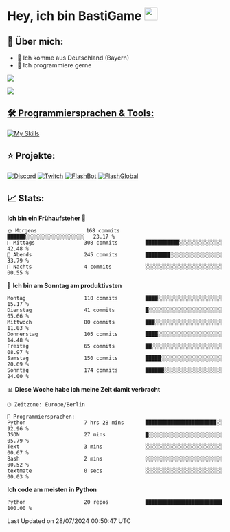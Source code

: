 # Hey, ich bin BastiGame <img src="https://raw.githubusercontent.com/MartinHeinz/MartinHeinz/master/wave.gif" width="30px">

## 📌 Über mich:
- 📍 Ich komme aus Deutschland (Bayern)
- 📝 Ich programmiere gerne
  
[![](https://visitcount.itsvg.in/api?id=bastigamedc&icon=2&color=0)](https://visitcount.itsvg.in)

<a href="https://discord.com/users/1018150165489668227"><img src="https://lanyard.cnrad.dev/api/1018150165489668227"><p/>


## 🛠️ Programmiersprachen & Tools:
[![My Skills](https://skillicons.dev/icons?i=discord,figma,notion,pycharm,py,redis,sqlite,vscode,windows)](https://skillicons.dev)

## ⭐ Projekte:
[![Discord](https://img.shields.io/badge/Discord-%237289DA.svg?logo=discord&logoColor=white)](https://discord.gg/Hfjv2cCQ)
[![Twitch](https://img.shields.io/badge/Twitch-%239146FF.svg?logo=Twitch&logoColor=white)](https://www.twitch.tv/bastigametv)
[![FlashBot](https://img.shields.io/badge/FlashBot-%ff7e47.svg?logo=wechat&logoColor=white)](https://discord.com/application-directory/1111374314340626433)
[![FlashGlobal](https://img.shields.io/badge/FlashGlobal-%ff7e47.svg?logo=wechat&logoColor=white)](https://discord.com/application-directory/1169681232532099112)

## 📈 Stats:
<!--START_SECTION:waka-->
**Ich bin ein Frühaufsteher 🐤** 

```text
🌞 Morgens                168 commits         ██████░░░░░░░░░░░░░░░░░░░   23.17 % 
🌆 Mittags                308 commits         ███████████░░░░░░░░░░░░░░   42.48 % 
🌃 Abends                 245 commits         ████████░░░░░░░░░░░░░░░░░   33.79 % 
🌙 Nachts                 4 commits           ░░░░░░░░░░░░░░░░░░░░░░░░░   00.55 % 
```
📅 **Ich bin am Sonntag am produktivsten** 

```text
Montag                   110 commits         ████░░░░░░░░░░░░░░░░░░░░░   15.17 % 
Dienstag                 41 commits          █░░░░░░░░░░░░░░░░░░░░░░░░   05.66 % 
Mittwoch                 80 commits          ███░░░░░░░░░░░░░░░░░░░░░░   11.03 % 
Donnerstag               105 commits         ████░░░░░░░░░░░░░░░░░░░░░   14.48 % 
Freitag                  65 commits          ██░░░░░░░░░░░░░░░░░░░░░░░   08.97 % 
Samstag                  150 commits         █████░░░░░░░░░░░░░░░░░░░░   20.69 % 
Sonntag                  174 commits         ██████░░░░░░░░░░░░░░░░░░░   24.00 % 
```


📊 **Diese Woche habe ich meine Zeit damit verbracht** 

```text
🕑︎ Zeitzone: Europe/Berlin

💬 Programmiersprachen: 
Python                   7 hrs 28 mins       ███████████████████████░░   92.96 % 
JSON                     27 mins             █░░░░░░░░░░░░░░░░░░░░░░░░   05.79 % 
Text                     3 mins              ░░░░░░░░░░░░░░░░░░░░░░░░░   00.67 % 
Bash                     2 mins              ░░░░░░░░░░░░░░░░░░░░░░░░░   00.52 % 
textmate                 0 secs              ░░░░░░░░░░░░░░░░░░░░░░░░░   00.03 % 
```

**Ich code am meisten in Python** 

```text
Python                   20 repos            █████████████████████████   100.00 % 
```




 Last Updated on 28/07/2024 00:50:47 UTC
<!--END_SECTION:waka-->

